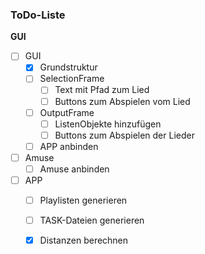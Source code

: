 ### ToDo-Liste
 **GUI**
- [ ] GUI
  - [x] Grundstruktur   
  - [ ] SelectionFrame
    - [ ] Text mit Pfad zum Lied  
    - [ ] Buttons zum Abspielen vom Lied
  - [ ] OutputFrame
    - [ ] ListenObjekte hinzufügen
    - [ ] Buttons zum Abspielen der Lieder
  - [ ] APP anbinden

- [ ] Amuse
  - [ ] Amuse anbinden

- [ ] APP
  - [ ] Playlisten generieren
  - [ ] TASK-Dateien generieren
  - [x] Distanzen berechnen     
      
